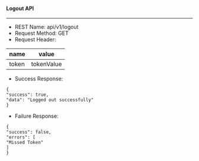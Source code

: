 #### Logout API

---

- REST Name: api/v1/logout
- Request Method: GET
- Request Header:

| name  | value      |
| ----- | ---------- |
| token | tokenValue |

- Success Response:

```
{
"success": true,
"data": "Logged out successfully"
}

```

- Failure Response:

```
{
"success": false,
"errors": [
"Missed Token"
]
}

```
